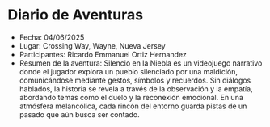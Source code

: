 # Diario de Aventuras

- Fecha: 04/06/2025
- Lugar: Crossing Way, Wayne, Nueva Jersey 
- Participantes:  Ricardo Emmanuel Ortiz Hernandez
- Resumen de la aventura: Silencio en la Niebla es un videojuego narrativo donde el jugador explora un pueblo silenciado por una maldición, comunicándose mediante gestos, símbolos y recuerdos. Sin diálogos hablados, la historia se revela a través de la observación y la empatía, abordando temas como el duelo y la reconexión emocional. En una atmósfera melancólica, cada rincón del entorno guarda pistas de un pasado que aún busca ser contado.
